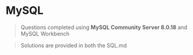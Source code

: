 # MySQL
> Questions completed using **MySQL Community Server 8.0.18** and MySQL Workbench

> Solutions are provided in both the SQL.md

